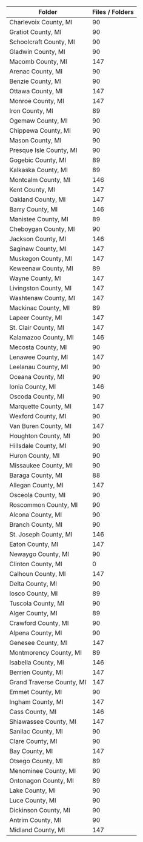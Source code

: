| Folder                    |   Files / Folders |
|---------------------------|-------------------|
| Charlevoix County, MI     |                90 |
| Gratiot County, MI        |                90 |
| Schoolcraft County, MI    |                90 |
| Gladwin County, MI        |                90 |
| Macomb County, MI         |               147 |
| Arenac County, MI         |                90 |
| Benzie County, MI         |                90 |
| Ottawa County, MI         |               147 |
| Monroe County, MI         |               147 |
| Iron County, MI           |                89 |
| Ogemaw County, MI         |                90 |
| Chippewa County, MI       |                90 |
| Mason County, MI          |                90 |
| Presque Isle County, MI   |                90 |
| Gogebic County, MI        |                89 |
| Kalkaska County, MI       |                89 |
| Montcalm County, MI       |               146 |
| Kent County, MI           |               147 |
| Oakland County, MI        |               147 |
| Barry County, MI          |               146 |
| Manistee County, MI       |                89 |
| Cheboygan County, MI      |                90 |
| Jackson County, MI        |               146 |
| Saginaw County, MI        |               147 |
| Muskegon County, MI       |               147 |
| Keweenaw County, MI       |                89 |
| Wayne County, MI          |               147 |
| Livingston County, MI     |               147 |
| Washtenaw County, MI      |               147 |
| Mackinac County, MI       |                89 |
| Lapeer County, MI         |               147 |
| St. Clair County, MI      |               147 |
| Kalamazoo County, MI      |               146 |
| Mecosta County, MI        |                90 |
| Lenawee County, MI        |               147 |
| Leelanau County, MI       |                90 |
| Oceana County, MI         |                90 |
| Ionia County, MI          |               146 |
| Oscoda County, MI         |                90 |
| Marquette County, MI      |               147 |
| Wexford County, MI        |                90 |
| Van Buren County, MI      |               147 |
| Houghton County, MI       |                90 |
| Hillsdale County, MI      |                90 |
| Huron County, MI          |                90 |
| Missaukee County, MI      |                90 |
| Baraga County, MI         |                88 |
| Allegan County, MI        |               147 |
| Osceola County, MI        |                90 |
| Roscommon County, MI      |                90 |
| Alcona County, MI         |                90 |
| Branch County, MI         |                90 |
| St. Joseph County, MI     |               146 |
| Eaton County, MI          |               147 |
| Newaygo County, MI        |                90 |
| Clinton County, MI        |                 0 |
| Calhoun County, MI        |               147 |
| Delta County, MI          |                90 |
| Iosco County, MI          |                89 |
| Tuscola County, MI        |                90 |
| Alger County, MI          |                89 |
| Crawford County, MI       |                90 |
| Alpena County, MI         |                90 |
| Genesee County, MI        |               147 |
| Montmorency County, MI    |                89 |
| Isabella County, MI       |               146 |
| Berrien County, MI        |               147 |
| Grand Traverse County, MI |               147 |
| Emmet County, MI          |                90 |
| Ingham County, MI         |               147 |
| Cass County, MI           |               146 |
| Shiawassee County, MI     |               147 |
| Sanilac County, MI        |                90 |
| Clare County, MI          |                90 |
| Bay County, MI            |               147 |
| Otsego County, MI         |                89 |
| Menominee County, MI      |                90 |
| Ontonagon County, MI      |                89 |
| Lake County, MI           |                90 |
| Luce County, MI           |                90 |
| Dickinson County, MI      |                90 |
| Antrim County, MI         |                90 |
| Midland County, MI        |               147 |